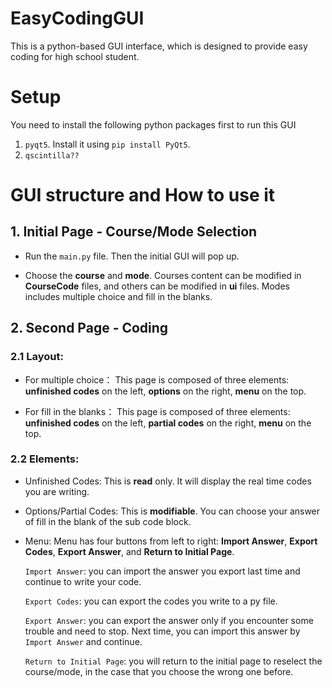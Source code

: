 # EasyCodingGUI
This is a python-based GUI interface, which is designed to provide easy coding for high school student.

# Setup
You need to install the following python packages first to run this GUI
1. `pyqt5`. Install it using `pip install PyQt5`.
2. `qscintilla??`
  

# GUI structure and How to use it
## 1. Initial Page - Course/Mode Selection
- Run the `main.py` file. Then the initial GUI will pop up.

- Choose the **course** and **mode**. Courses content can be modified in **CourseCode** files, and others can be modified in **ui** files. Modes includes multiple choice and fill in the blanks.


## 2. Second Page - Coding 
  ### 2.1 Layout:
  - For multiple choice：
  This page is composed of three elements: **unfinished codes** on the left, **options** on the right, **menu** on the top.

  - For fill in the blanks：
  This page is composed of three elements: **unfinished codes** on the left, **partial codes** on the right, **menu** on the top.
  
  ### 2.2 Elements:
  - Unfinished Codes:
  This is **read** only. It will display the real time codes you are writing.
 
  - Options/Partial Codes: 
  This is **modifiable**. You can choose your answer of fill in the blank of the sub code block.
  
  - Menu:
  Menu has four buttons from left to right: **Import Answer**, **Export Codes**, **Export Answer**, and **Return to Initial Page**.
  
    `Import Answer`: you can import the answer you export last time and continue to write your code.
  
    `Export Codes`: you can export the codes you write to a py file.
  
    `Export Answer`: you can export the answer only if you encounter some trouble and need to stop. Next time, you can import this answer by `Import Answer` and continue.
  
    `Return to Initial Page`: you will return to the initial page to reselect the course/mode, in the case that you choose the wrong one before.
